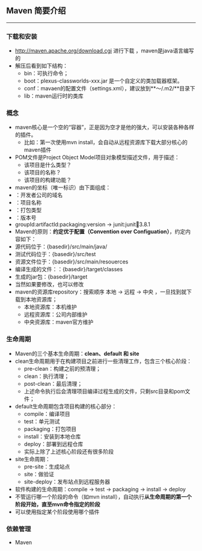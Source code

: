 ## Maven 简要介绍
---
### 下载和安装
* http://maven.apache.org/download.cgi 进行下载 ，maven是java语言编写的
* 解压后看到如下结构：
  * bin：可执行命令；
  * boot：plexus-classworlds-xxx.jar 是一个自定义的类加载器框架。
  * conf：mavaen的配置文件（settings.xml），建议放到**～/.m2/**目录下
  * lib：maven运行时的类库
  
### 概念
* maven核心是一个空的“容器”，正是因为空才是他的强大，可以安装各种各样的插件。
  * 比如：第一次使用mvn install，会自动从远程资源库下载大部分核心的maven插件
* POM文件是Project Object Model项目对象模型描述文件，用于描述：
  * 该项目是什么类型？ 
  * 该项目的名称？
  * 该项目的构建功能？
 * maven的坐标（唯一标识）由下面组成：
  * <groupId/>：开发者公司的域名
  * <artifactId/>：项目名称
  * <packaging/>：打包类型
  * <version/>：版本号
  * groupId:artifactId:packaging:version -> junit:junit:jar:3.8.1
 * Maven的原则：**约定优于配置（Convention over Configuation）**，约定内容如下：
  * 源代码位于：{basedir}/src/main/java/
  * 测试代码位于：{basedir}/src/test
  * 资源文件位于：{basedir}/src/main/resouerces
  * 编译生成的文件：：{basedir}/target/classes
  * 生成的jar包：{basedir}/target
  * 当然如果要修改，也可以修改
* maven的资源库repository：搜索顺序 本地 -> 远程 -> 中央 ，一旦找到就下载到本地资源库；
  * 本地资源库：本机维护
  * 远程资源库：公司内部维护
  * 中央资源库：maven官方维护


### 生命周期
* Maven的三个基本生命周期：**clean、default 和 site**
* clean生命周期用于在构建项目之前进行一些清理工作，包含三个核心阶段：
  * pre-clean：构建之前的预清理；
  * clean：执行清理；
  * post-clean：最后清理；
  * 上述命令执行后会清理项目编译过程生成的文件，只剩src目录和pom文件；
* default生命周期包含项目构建的核心部分：
  * compile：编译项目
  * test：单元测试
  * packaging：打包项目
  * install：安装到本地仓库
  * deploy：部署到远程仓库
  * 实际上除了上述核心阶段还有很多阶段
* site生命周期：
  * pre-site：生成站点
  * site：做验证
  * site-deploy：发布站点到远程服务器
* 软件构建的生命周期：compile -> test -> packaging -> install -> deploy
* 不管运行哪一个阶段的命令（如mvn install），自动执行**从生命周期的第一个阶段开始，直至mvn命令指定的阶段**
* 可以使用<phase>指定某个阶段使用哪个插件
  
### 依赖管理
* Maven
